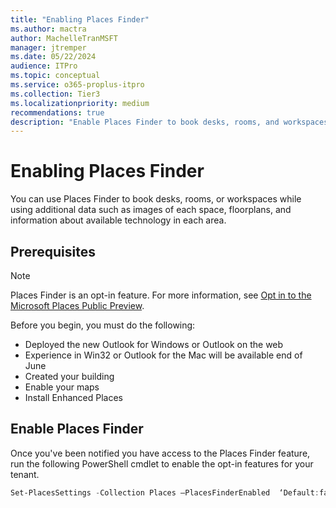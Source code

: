 ```yaml
---
title: "Enabling Places Finder"
ms.author: mactra
author: MachelleTranMSFT
manager: jtremper
ms.date: 05/22/2024
audience: ITPro
ms.topic: conceptual
ms.service: o365-proplus-itpro
ms.collection: Tier3
ms.localizationpriority: medium
recommendations: true
description: "Enable Places Finder to book desks, rooms, and workspaces."
---
```

# Enabling Places Finder

You can use Places Finder to book desks, rooms, or workspaces while using additional data such as images of each space, floorplans, and information about available technology in each area.

## Prerequisites

> [!NOTE]
> Places Finder is an opt-in feature. For more information, see [Opt in to the Microsoft Places Public Preview](opt-in-places-preview.md).

Before you begin, you must do the following:

- Deployed the new Outlook for Windows or Outlook on the web  
- Experience in Win32 or Outlook for the Mac will be available end of June
- Created your building
- Enable your maps
- Install Enhanced Places

## Enable Places Finder

Once you've been notified you have access to the Places Finder feature, run the following PowerShell cmdlet to enable the opt-in features for your tenant.

```powershell
Set-PlacesSettings -Collection Places –PlacesFinderEnabled  ‘Default:false, OID<Security Group OID>@<TenantId>:true’
```

